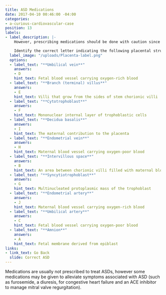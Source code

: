 ```yaml
---
title: ASD Medications
date: 2017-04-10 00:46:00 -04:00
categories:
- a-curious-cardiovascular-case
position: 13
labels:
- label_description: |-
    However, prescribing medications should be done with caution since most substances introduced to maternal circulation will cross the placenta.

    Identify the correct letter indicating the following placental structures.
  label_image: "/uploads/Placenta-label.png"
  options:
  - label_text: "**Umbilical vein**"
    answers:
    - D
    hint_text: Fetal blood vessel carrying oxygen-rich blood
  - label_text: "**Branch (terminal) villus**"
    answers:
    - E
    hint_text: Villi that grow from the sides of stem chorionic villi
  - label_text: "**Cytotrophoblast**"
    answers:
    - F
    hint_text: Mononuclear internal layer of trophoblastic cells
  - label_text: "**Decidua basalis**"
    answers:
    - I
    hint_text: The maternal contribution to the placenta
  - label_text: "**Endometrial vein**"
    answers:
    - H
    hint_text: Maternal blood vessel carrying oxygen-poor blood
  - label_text: "**Intervillous space**"
    answers:
    - B
    hint_text: An area between chorionic villi filled with maternal blood
  - label_text: "**Syncytiotrophoblast**"
    answers:
    - G
    hint_text: Multinucleated protoplasmic mass of the trophoblast
  - label_text: "**Endometrial artery**"
    answers:
    - J
    hint_text: Maternal blood vessel carrying oxygen-rich blood
  - label_text: "**Umbilical artery**"
    answers:
    - C
    hint_text: Fetal blood vessel carrying oxygen-poor blood
  - label_text: "**Amnion**"
    answers:
    - A
    hint_text: Fetal membrane derived from epiblast
links:
- link_text: Go Back
  slide: Correct ASD
---
```


Medications are usually not prescribed to treat ASDs, however some medications may be given to alleviate symptoms associated with ASD (such as furosemide, a diuresis, for congestive heart failure and an ACE inhibitor to manage mitral valve regurgitation).
